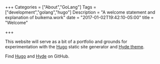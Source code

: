 +++
Categories = ["About","GoLang"]
Tags = ["development","golang","hugo"]
Description = "A welcome statement and explanation of buikema.work"
date = "2017-01-02T19:42:10-05:00"
title = "Welcome"

+++

This website will serve as a bit of a portfolio and grounds for experimentation with the [Hugo](https://gohugo.io/) static site generator and [Hyde theme](http://themes.gohugo.io/hyde/).

Find [Hugo](https://github.com/spf13/hugo) and [Hyde](https://github.com/spf13/hyde) on GitHub.